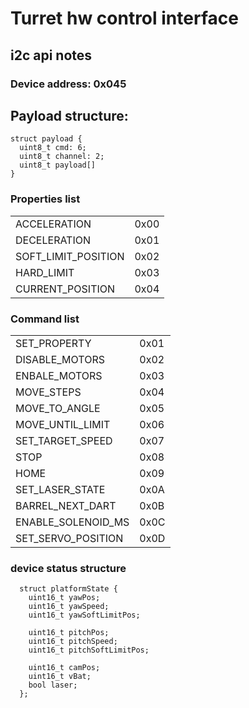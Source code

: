 # Turret hw control interface

## i2c api notes

### Device address: 0x045

## Payload structure:

``` 
struct payload {
  uint8_t cmd: 6;
  uint8_t channel: 2; 
  uint8_t payload[] 
}
```

### Properties list
|||
|---------------------|---- |
| ACCELERATION        | 0x00 |
| DECELERATION        | 0x01 |
| SOFT_LIMIT_POSITION | 0x02 |
| HARD_LIMIT          | 0x03 |
| CURRENT_POSITION    | 0x04 |
  

### Command list
|||
|-----------------------|------|
|  SET_PROPERTY         | 0x01 |
|  DISABLE_MOTORS       | 0x02 |
|  ENBALE_MOTORS        | 0x03 |
|  MOVE_STEPS           | 0x04 |
|  MOVE_TO_ANGLE        | 0x05 |
|  MOVE_UNTIL_LIMIT     | 0x06 |
|  SET_TARGET_SPEED     | 0x07 |
|  STOP                 | 0x08 |
|  HOME                 | 0x09 |
|  SET_LASER_STATE      | 0x0A |
|  BARREL_NEXT_DART     | 0x0B |
|  ENABLE_SOLENOID_MS   | 0x0C |
|  SET_SERVO_POSITION   | 0x0D |


### device status structure
```
  struct platformState {
    uint16_t yawPos;
    uint16_t yawSpeed;
    uint16_t yawSoftLimitPos;

    uint16_t pitchPos;
    uint16_t pitchSpeed;
    uint16_t pitchSoftLimitPos;
    
    uint16_t camPos;
    uint16_t vBat;
    bool laser;
  };
```